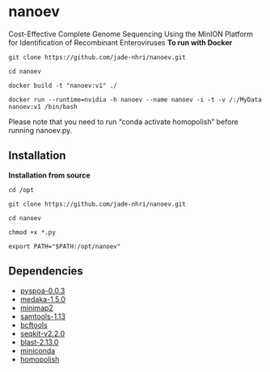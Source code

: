 # nanoev
Cost-Effective Complete Genome Sequencing Using the MinION Platform for Identification of Recombinant Enteroviruses
**To run with Docker**

``git clone https://github.com/jade-nhri/nanoev.git``

``cd nanoev``

``docker build -t "nanoev:v1" ./``

``docker run --runtime=nvidia -h nanoev --name nanoev -i -t -v /:/MyData nanoev:v1 /bin/bash``

Please note that you need to run “conda activate homopolish” before running nanoev.py.

Installation
------------
**Installation from source**

``cd /opt``

``git clone https://github.com/jade-nhri/nanoev.git``

``cd nanoev``

``chmod +x *.py``

``export PATH="$PATH:/opt/nanoev"``


## Dependencies

- [pyspoa-0.0.3](https://github.com/nanoporetech/pyspoa)
- [medaka-1.5.0](https://github.com/nanoporetech/medaka)
- [minimap2](https://github.com/lh3/minimap2)
- [samtools-1.13](http://github.com/samtools/)
- [bcftools](https://github.com/samtools/bcftools)
- [seqkit-v2.2.0](https://github.com/shenwei356/seqkit)
- [blast-2.13.0](https://ftp.ncbi.nlm.nih.gov/blast/executables/blast+/)
- [miniconda](https://repo.anaconda.com/miniconda)
- [homopolish](https://github.com/ythuang0522/)

